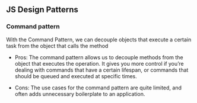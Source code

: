 ## JS Design Patterns

### Command pattern

With the Command Pattern, we can decouple objects that execute a certain task from the object that calls the method

- Pros: The command pattern allows us to decouple methods from the object that executes the operation. It gives you more control if you’re dealing with commands that have a certain lifespan, or commands that should be queued and executed at specific times.

- Cons: The use cases for the command pattern are quite limited, and often adds unnecessary boilerplate to an application.
